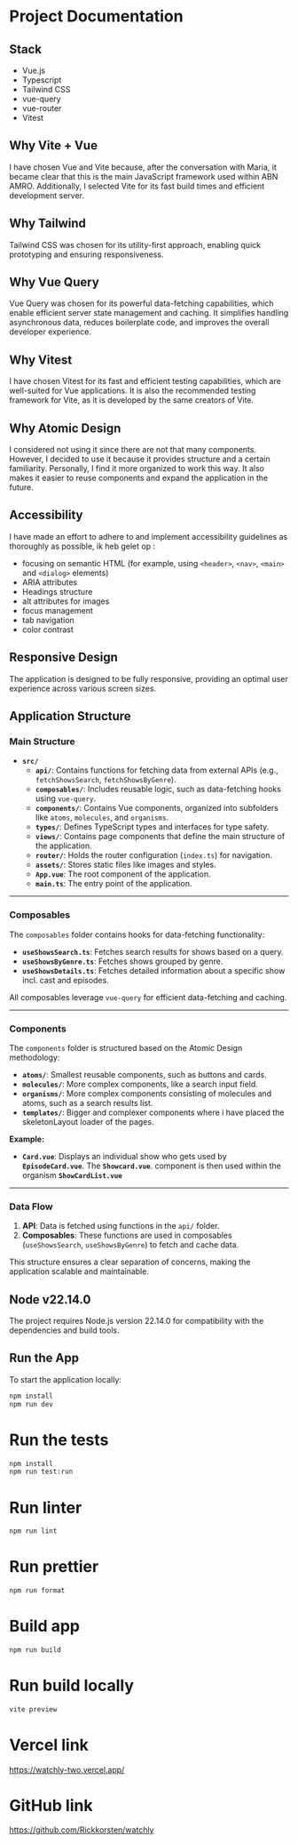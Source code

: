 # Project Documentation

## Stack

- Vue.js
- Typescript
- Tailwind CSS
- vue-query
- vue-router
- Vitest

## Why Vite + Vue

I have chosen Vue and Vite because, after the conversation with Maria, it became clear that this is the main JavaScript framework used within ABN AMRO. Additionally, I selected Vite for its fast build times and efficient development server.

## Why Tailwind

Tailwind CSS was chosen for its utility-first approach, enabling quick prototyping and ensuring responsiveness.

## Why Vue Query

Vue Query was chosen for its powerful data-fetching capabilities, which enable efficient server state management and caching. It simplifies handling asynchronous data, reduces boilerplate code, and improves the overall developer experience.

## Why Vitest

I have chosen Vitest for its fast and efficient testing capabilities, which are well-suited for Vue applications. It is also the recommended testing framework for Vite, as it is developed by the same creators of Vite.

## Why Atomic Design

I considered not using it since there are not that many components. However, I decided to use it because it provides structure and a certain familiarity. Personally, I find it more organized to work this way. It also makes it easier to reuse components and expand the application in the future.

## Accessibility

I have made an effort to adhere to and implement accessibility guidelines as thoroughly as possible, ik heb gelet op :

- focusing on semantic HTML (for example, using `<header>`, `<nav>`, `<main>` and `<dialog>` elements)
- ARIA attributes
- Headings structure
- alt attributes for images
- focus management
- tab navigation
- color contrast

## Responsive Design

The application is designed to be fully responsive, providing an optimal user experience across various screen sizes.

## Application Structure

### **Main Structure**

- **`src/`**
  - **`api/`**: Contains functions for fetching data from external APIs (e.g., `fetchShowsSearch`, `fetchShowsByGenre`).
  - **`composables/`**: Includes reusable logic, such as data-fetching hooks using `vue-query`.
  - **`components/`**: Contains Vue components, organized into subfolders like `atoms`, `molecules`, and `organisms`.
  - **`types/`**: Defines TypeScript types and interfaces for type safety.
  - **`views/`**: Contains page components that define the main structure of the application.
  - **`router/`**: Holds the router configuration (`index.ts`) for navigation.
  - **`assets/`**: Stores static files like images and styles.
  - **`App.vue`**: The root component of the application.
  - **`main.ts`**: The entry point of the application.

---

### **Composables**

The `composables` folder contains hooks for data-fetching functionality:

- **`useShowsSearch.ts`**: Fetches search results for shows based on a query.
- **`useShowsByGenre.ts`**: Fetches shows grouped by genre.
- **`useShowsDetails.ts`**: Fetches detailed information about a specific show incl. cast and episodes.

All composables leverage `vue-query` for efficient data-fetching and caching.

---

### **Components**

The `components` folder is structured based on the Atomic Design methodology:

- **`atoms/`**: Smallest reusable components, such as buttons and cards.
- **`molecules/`**: More complex components, like a search input field.
- **`organisms/`**: More complex components consisting of molecules and atoms, such as a search results list.
- **`templates/`**: Bigger and complexer components where i have placed the skeletonLayout loader of the pages.

**Example:**

- **`Card.vue`**: Displays an individual show who gets used by **`EpisodeCard.vue`**. The **`Showcard.vue`**. component is then used within the organism **`ShowCardList.vue`**

---

### **Data Flow**

1. **API**: Data is fetched using functions in the `api/` folder.
2. **Composables**: These functions are used in composables (`useShowsSearch`, `useShowsByGenre`) to fetch and cache data.

This structure ensures a clear separation of concerns, making the application scalable and maintainable.

## Node v22.14.0

The project requires Node.js version 22.14.0 for compatibility with the dependencies and build tools.

## Run the App

To start the application locally:

```bash
npm install
npm run dev
```

# Run the tests

```bash
npm install
npm run test:run
```

# Run linter

```bash
npm run lint
```

# Run prettier

```bash
npm run format
```

# Build app

```bash
npm run build
```

# Run build locally

```bash
vite preview
```

# Vercel link

https://watchly-two.vercel.app/

# GitHub link

https://github.com/Rickkorsten/watchly
